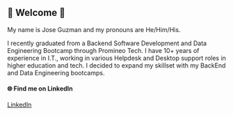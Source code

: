 ## :bear: Welcome :bear:

My name is Jose Guzman and my pronouns are He/Him/His.   

I recently graduated from a Backend Software Development and Data Engineering Bootcamp through Promineo Tech. I have 10+ years of experience in I.T., working in various Helpdesk and Desktop support roles in higher education and tech. I decided to expand my skillset with my BackEnd and Data Engineering bootcamps.

#### :globe_with_meridians: Find me on LinkedIn 
<a href="https://www.linkedin.com/in/jose-guzman-jr/"> LinkedIn </a>

<!--
**jg764609/jg764609** is a ✨ _special_ ✨ repository because its `README.md` (this file) appears on your GitHub profile.

Here are some ideas to get you started:

- 🔭 I’m currently working on ...
- 🌱 I’m currently learning ...
- 👯 I’m looking to collaborate on ...
- 🤔 I’m looking for help with ...
- 💬 Ask me about ...
- 📫 How to reach me: ...
- 😄 Pronouns: ...
- ⚡ Fun fact: ...
-->
